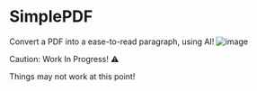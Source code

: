 # SimplePDF
Convert a PDF into a ease-to-read paragraph, using AI!
![image](https://github.com/user-attachments/assets/1b2d74b6-2b3b-49a0-85d5-f00f67d444d1)


Caution: Work In Progress! ⚠️

Things may not work at this point!
